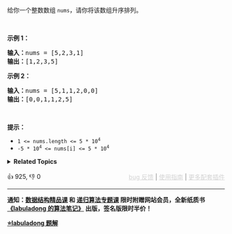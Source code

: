 <p>给你一个整数数组&nbsp;<code>nums</code>，请你将该数组升序排列。</p>

<p>&nbsp;</p>

<ol> 
</ol>

<p><strong>示例 1：</strong></p>

<pre>
<strong>输入：</strong>nums = [5,2,3,1]
<strong>输出：</strong>[1,2,3,5]
</pre>

<p><strong>示例 2：</strong></p>

<pre>
<strong>输入：</strong>nums = [5,1,1,2,0,0]
<strong>输出：</strong>[0,0,1,1,2,5]
</pre>

<p>&nbsp;</p>

<p><strong>提示：</strong></p>

<ul> 
 <li><code>1 &lt;= nums.length &lt;= 5 * 10<sup>4</sup></code></li> 
 <li><code>-5 * 10<sup>4</sup> &lt;= nums[i] &lt;= 5 * 10<sup>4</sup></code></li> 
</ul>

<details><summary><strong>Related Topics</strong></summary>数组 | 分治 | 桶排序 | 计数排序 | 基数排序 | 排序 | 堆（优先队列） | 归并排序</details><br>

<div>👍 925, 👎 0<span style='float: right;'><span style='color: gray;'><a href='https://github.com/labuladong/fucking-algorithm/discussions/939' target='_blank' style='color: lightgray;text-decoration: underline;'>bug 反馈</a> | <a href='https://labuladong.gitee.io/article/fname.html?fname=jb插件简介' target='_blank' style='color: lightgray;text-decoration: underline;'>使用指南</a> | <a href='https://labuladong.github.io/algo/images/others/%E5%85%A8%E5%AE%B6%E6%A1%B6.jpg' target='_blank' style='color: lightgray;text-decoration: underline;'>更多配套插件</a></span></span></div>

<div id="labuladong"><hr>

**通知：[数据结构精品课](https://aep.h5.xeknow.com/s/1XJHEO) 和 [递归算法专题课](https://aep.xet.tech/s/3YGcq3) 限时附赠网站会员，全新纸质书[《labuladong 的算法笔记》](https://labuladong.gitee.io/algo/images/book/book_intro_qrcode.jpg) 出版，签名版限时半价！**



<p><strong><a href="https://labuladong.gitee.io/article/slug.html?slug=sort-an-array" target="_blank">⭐️labuladong 题解</a></strong></p>
</div>









